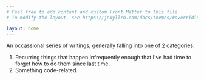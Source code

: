 ```yaml
---
# Feel free to add content and custom Front Matter to this file.
# To modify the layout, see https://jekyllrb.com/docs/themes/#overriding-theme-defaults

layout: home
---
```


An occassional series of writings, generally falling into one of 2 categories:

 1. Recurring things that happen infrequently enough that I've had time to forget how to do them since last time.
 1. Something code-related.
